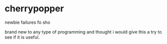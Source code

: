 cherrypopper
============

newbie failures fo sho

brand new to any type of programming and thought i would give this a try to see if it is useful.
